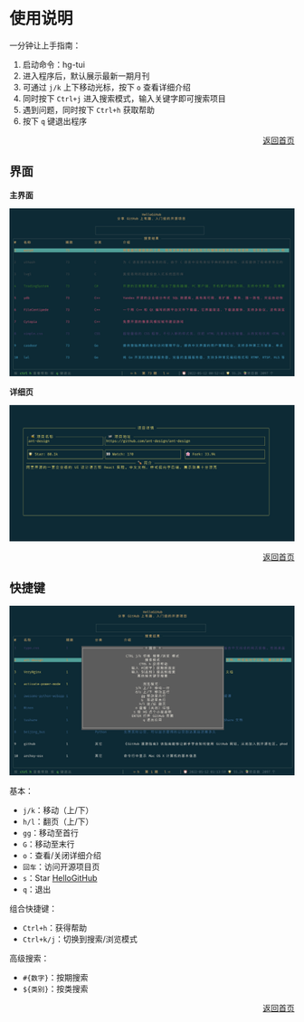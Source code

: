 # 使用说明

一分钟让上手指南：

1. 启动命令：hg-tui
2. 进入程序后，默认展示最新一期月刊
3. 可通过 `j/k` 上下移动光标，按下 `o` 查看详细介绍
4. 同时按下 `Ctrl+j` 进入搜索模式，输入关键字即可搜索项目
4. 遇到问题，同时按下 `Ctrl+h` 获取帮助
5. 按下 `q` 键退出程序

<p align="right"><a href="https://github.com/kaixinbaba/hg-tui">返回首页</a></p>

## 界面

**主界面**

![](img/main.png)


**详细页**

![](img/detail.png)

<p align="right"><a href="https://github.com/kaixinbaba/hg-tui">返回首页</a></p>

## 快捷键

![](doc/img/help.png)

基本：
- `j/k`：移动（上/下）
- `h/l`：翻页（上/下）
- `gg`：移动至首行
- `G`：移动至末行
- `o`：查看/关闭详细介绍
- `回车`：访问开源项目页
- `s`：Star [HelloGitHub](https://github.com/521xueweihan/HelloGitHub)
- `q`：退出

组合快捷键：
- `Ctrl+h`：获得帮助
- `Ctrl+k/j`：切换到搜索/浏览模式

高级搜索：
- `#{数字}`：按期搜索
- `${类别}`：按类搜索


<p align="right"><a href="https://github.com/kaixinbaba/hg-tui">返回首页</a></p>

